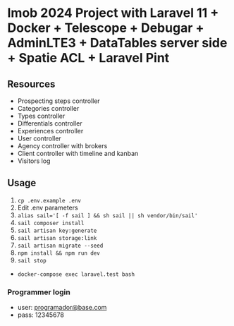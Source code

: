 # Imob 2024 Project with Laravel 11 + Docker + Telescope + Debugar + AdminLTE3 + DataTables server side + Spatie ACL + Laravel Pint

## Resources

- Prospecting steps controller
- Categories controller
- Types controller
- Differentials controller
- Experiences controller
- User controller
- Agency controller with brokers
- Client controller with timeline and kanban
- Visitors log

## Usage

1. `cp .env.example .env`
2. Edit .env parameters
3. `alias sail='[ -f sail ] && sh sail || sh vendor/bin/sail'`
4. `sail composer install`
5. `sail artisan key:generate`
6. `sail artisan storage:link`
7. `sail artisan migrate --seed`
8. `npm install && npm run dev`
9. `sail stop`

- `docker-compose exec laravel.test bash`

### Programmer login

- user: <programador@base.com>
- pass: 12345678
